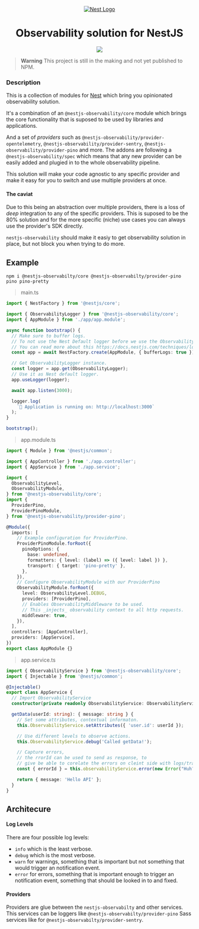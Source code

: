 <p align="center">
  <a href="http://nestjs.com/" target="blank"><img src="http://kamilmysliwiec.com/public/nest-logo.png#1" alt="Nest Logo" />   </a>
</p>

<h1 align="center">Observability solution for NestJS</h1>

<p align="center">
<a href="https://app.codacy.com/gh/mentos1386/nestjs-observability/dashboard?utm_source=gh&utm_medium=referral&utm_content=&utm_campaign=Badge_grade"><img src="https://app.codacy.com/project/badge/Grade/8829117cffa74d5f86ad0bfae5937706"/></a>
</p>


> **Warning**
> This project is still in the making and not yet published to NPM.

### Description

This is a collection of modules for [Nest](https://github.com/nestjs/nest) which bring you opinionated observability solution.

It's a combination of an `@nestjs-observability/core` module which brings the core functionality that is suposed to be used by
libraries and applications.

And a set of _providers_ such as `@nestjs-observability/provider-opentelemetry`, `@nestjs-observability/provider-sentry`,
`@nestjs-observability/provider-pino` and more. The addons are following a `@nestjs-observability/spec` which means that any new provider
can be easily added and plugied in to the whole observability pipeline.

This solution will make your code agnostic to any specific provider and make it easy for you to switch and use multiple providers at once.

#### The caviat

Due to this being an abstraction over multiple providers, there is a loss of _deep_ integration to any of the specific providers. This is
suposed to be the 80% solution and for the more specific (niche) use cases you can always use the provider's SDK directly.

`nestjs-observability` should make it easiy to get observability solution in place, but not block you when trying to do more.


## Example

```
npm i @nestjs-observabilty/core @nestjs-observabilty/provider-pino pino pino-pretty
```

> main.ts
```ts
import { NestFactory } from '@nestjs/core';

import { ObservabilityLogger } from '@nestjs-observability/core';
import { AppModule } from './app/app.module';

async function bootstrap() {
  // Make sure to buffer logs.
  // To not use the Nest Default logger before we use the ObservabilityLogger.
  // You can read more about this https://docs.nestjs.com/techniques/logger#dependency-injection
  const app = await NestFactory.create(AppModule, { bufferLogs: true });

  // Get ObservabilityLogger instance.
  const logger = app.get(ObservabilityLogger);
  // Use it as Nest default logger.
  app.useLogger(logger);

  await app.listen(3000);

  logger.log(
    `🚀 Application is running on: http://localhost:3000`
  );
}

bootstrap();
```

> app.module.ts
```ts
import { Module } from '@nestjs/common';

import { AppController } from './app.controller';
import { AppService } from './app.service';

import {
  ObservabilityLevel,
  ObservabilityModule,
} from '@nestjs-observability/core';
import {
  ProviderPino,
  ProviderPinoModule,
} from '@nestjs-observability/provider-pino';

@Module({
  imports: [
    // Example configuration for ProviderPino.
    ProviderPinoModule.forRoot({
      pinoOptions: {
        base: undefined,
        formatters: { level: (label) => ({ level: label }) },
        transport: { target: 'pino-pretty' },
      },
    }),
    // Configure ObservabilityModule with our ProviderPino
    ObservabilityModule.forRoot({
      level: ObservabilityLevel.DEBUG,
      providers: [ProviderPino],
      // Enables ObservabilityMiddleware to be used.
      // This _injects_ observability context to all http requests.
      middleware: true,
    }),
  ],
  controllers: [AppController],
  providers: [AppService],
})
export class AppModule {}
```

> app.service.ts
```ts
import { ObservabilityService } from '@nestjs-observability/core';
import { Injectable } from '@nestjs/common';

@Injectable()
export class AppService {
  // Import ObservabilityService
  constructor(private readonly ObservabilityService: ObservabilityService) {}

  getData(userId: string): { message: string } {
    // Set some attributes, contextual informaton.
    this.ObservabilityService.setAttributes({ 'user.id': userId });

    // Use different levels to observe actions.
    this.ObservabilityService.debug('Called getData!');

    // Capture errors,
    // the rrorId can be used to send as response, to
    // give be able to corelate the errors on cleint side with logs/traces etc.
    const { errorId } = this.observabilityService.error(new Error("Huh?"));

    return { message: 'Hello API' };
  }
}
```

## Architecure


#### Log Levels

There are four possible log levels:

* `info` which is the least verbose.
* `debug` which is the most verbose.
* `warn` for warnings, something that is important but not something that would trigger an notification event.
* `error` for errors, something that is important enough to trigger an notification event, something that should be looked in to and fixed.

#### Providers

Providers are glue between the `nestjs-observabilty` and other services. This services can be loggers like `@nestjs-observabilty/provider-pino`
Sass services like for `@nestjs-observabilty/provider-sentry`.
